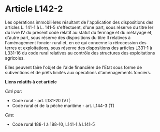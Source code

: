# Article L142-2

Les opérations immobilières résultant de l'application des dispositions des articles L. 141-1 à L. 141-5 s'effectuent, d'une
part, sous réserve du titre Ier du livre IV du présent code relatif au statut du fermage et du métayage et, d'autre part,
sous réserve des dispositions du titre II relatives à l'aménagement foncier rural et, en ce qui concerne la rétrocession des
terres et exploitations, sous réserve des dispositions des articles L331-1 à L331-16 du code rural relatives au contrôle des
structures des exploitations agricoles.

Elles peuvent faire l'objet de l'aide financière de l'Etat sous forme de subventions et de prêts limités aux opérations
d'aménagements fonciers.

**Liens relatifs à cet article**

_Cité par_:

  - Code rural - art. L181-20 (VT)
  - Code rural et de la pêche maritime - art. L144-3 (T)

_Cite_:

  - Code rural 188-1 à 188-10, L141-1 à L141-5
